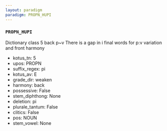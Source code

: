 ```yaml
---
layout: paradigm
paradigm: PROPN_HUPI
---
```

### ` PROPN_HUPI `

Dictionary class 5 back p~v There is a gap in i final words for p:v variation and front harmony
* kotus_tn: 5
* upos: PROPN
* suffix_regex: pi
* kotus_av: E
* grade_dir: weaken
* harmony: back
* possessive: False
* stem_diphthong: None
* deletion: pi
* plurale_tantum: False
* clitics: False
* pos: NOUN
* stem_vowel: None

